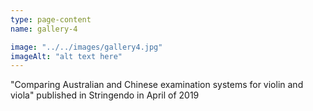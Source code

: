 ```yaml
---
type: page-content
name: gallery-4

image: "../../images/gallery4.jpg"
imageAlt: "alt text here"
---
```

"Comparing Australian and Chinese examination systems for violin and viola" published in Stringendo in April of 2019